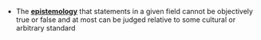 - The **[epistemology](../notes/epistemology)** that statements in a given field cannot be objectively true or false and at most can be judged relative to some cultural or arbitrary standard 